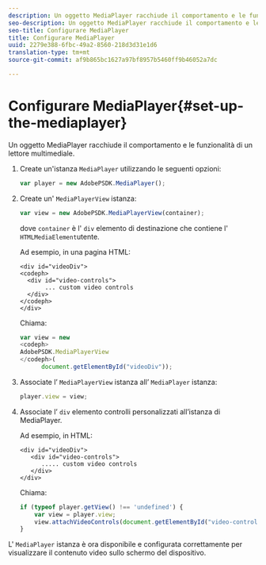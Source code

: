 ```yaml
---
description: Un oggetto MediaPlayer racchiude il comportamento e le funzionalità di un lettore multimediale.
seo-description: Un oggetto MediaPlayer racchiude il comportamento e le funzionalità di un lettore multimediale.
seo-title: Configurare MediaPlayer
title: Configurare MediaPlayer
uuid: 2279e388-6fbc-49a2-8560-218d3d31e1d6
translation-type: tm+mt
source-git-commit: af9b865bc1627a97bf8957b5460ff9b46052a7dc

---
```



# Configurare MediaPlayer{#set-up-the-mediaplayer}

Un oggetto MediaPlayer racchiude il comportamento e le funzionalità di un lettore multimediale.

1. Create un&#39;istanza `MediaPlayer` utilizzando le seguenti opzioni:

   ```js
   var player = new AdobePSDK.MediaPlayer();
   ```

1. Create un&#39; `MediaPlayerView` istanza:

   ```js
   var view = new AdobePSDK.MediaPlayerView(container);
   ```

   dove `container` è l&#39; `div` elemento di destinazione che contiene l&#39; `HTMLMediaElement`utente.

   Ad esempio, in una pagina HTML:

   ```
   <div id="videoDiv"> 
   <codeph>
     <div id="video-controls"> 
          ... custom video controls 
     </div> 
   </codeph> 
   </div>
   ```

   Chiama:

   ```js
   var view = new  
   <codeph>
   AdobePSDK.MediaPlayerView 
   </codeph>( 
         document.getElementById("videoDiv"));  
   ```

1. Associate l’ `MediaPlayerView` istanza all’ `MediaPlayer` istanza:

   ```js
   player.view = view;
   ```

1. Associate l’ `div` elemento controlli personalizzati all’istanza di MediaPlayer.

   Ad esempio, in HTML:

   ```
   <div id="videoDiv"> 
      <div id="video-controls"> 
         ..... custom video controls 
      </div> 
   </div>
   ```

   Chiama:

   ```js
   if (typeof player.getView() !== 'undefined') { 
       var view = player.view; 
       view.attachVideoControls(document.getElementById("video-controls")); 
   }
   ```

L&#39; `MediaPlayer` istanza è ora disponibile e configurata correttamente per visualizzare il contenuto video sullo schermo del dispositivo.
